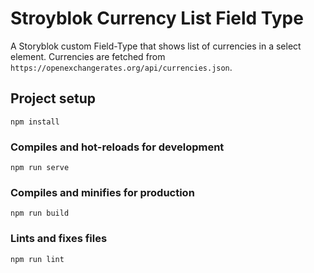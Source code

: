 # Stroyblok Currency List Field Type

A Storyblok custom Field-Type that shows list of currencies in a select element.
Currencies are fetched from `https://openexchangerates.org/api/currencies.json`.

## Project setup
```
npm install
```

### Compiles and hot-reloads for development
```
npm run serve
```

### Compiles and minifies for production
```
npm run build
```

### Lints and fixes files
```
npm run lint
```